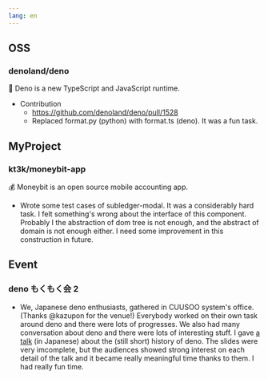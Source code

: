 ```yaml
---
lang: en
---
```


## OSS

### denoland/deno

🦕 Deno is a new TypeScript and JavaScript runtime.

- Contribution
  - https://github.com/denoland/deno/pull/1528
  - Replaced format.py (python) with format.ts (deno). It was a fun task.

## MyProject

### kt3k/moneybit-app

💰 Moneybit is an open source mobile accounting app.

- Wrote some test cases of subledger-modal. It was a considerably hard task. I felt something's wrong about the interface of this component. Probably I the abstraction of dom tree is not enough, and the abstract of domain is not enough either. I need some improvement in this construction in future.

## Event

### deno もくもく会 2

- We, Japanese deno enthusiasts, gathered in CUUSOO system's office. (Thanks @kazupon for the venue!) Everybody worked on their own task around deno and there were lots of progresses. We also had many conversation about deno and there were lots of interesting stuff. I gave [a talk](https://kt3k.github.io/deno_talk_1/) (in Japanese) about the (still short) history of deno. The slides were very imcomplete, but the audiences showed strong interest on each detail of the talk and it became really meaningful time thanks to them. I had really fun time.
